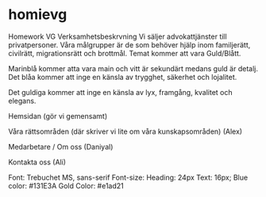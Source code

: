 # homievg
Homework VG
Verksamhetsbeskrvning
Vi säljer advokattjänster till privatpersoner. Våra målgrupper är de som behöver hjälp inom familjerätt, civilrätt, migrationsrätt och brottmål.
Temat kommer att vara Guld/Blått.

Marinblå kommer atta vara main och vitt är sekundärt medans guld är detalj.
Det blåa kommer att inge en känsla av trygghet, säkerhet och lojalitet.

Det guldiga kommer att inge en känsla av lyx, framgång, kvalitet och elegans.

Hemsidan (gör vi gemensamt)

Våra rättsområden (där skriver vi lite om våra kunskapsområden) (Alex)

Medarbetare / Om oss (Daniyal)

Kontakta oss (Ali)

Font: Trebuchet MS, sans-serif
Font-size: Heading: 24px Text: 16px;
Blue color: #131E3A
Gold Color: #e1ad21